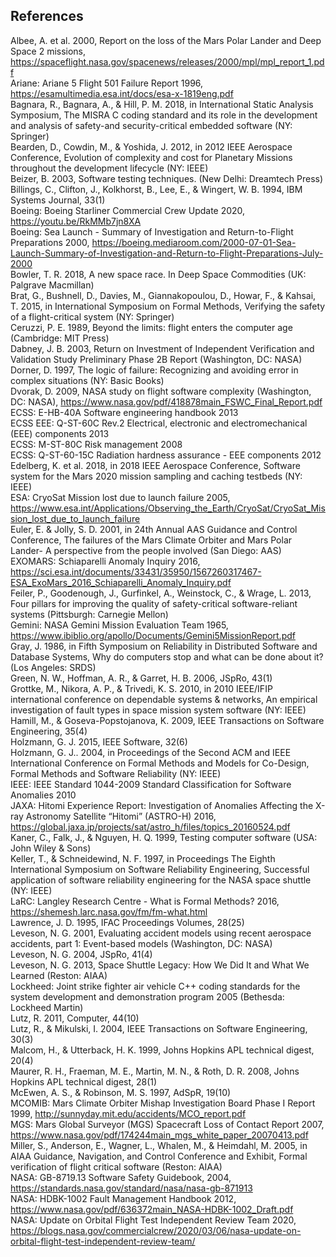 ## References

Albee, A. et al. 2000, Report on the loss of the Mars Polar Lander and Deep Space 2 missions, https://spaceflight.nasa.gov/spacenews/releases/2000/mpl/mpl_report_1.pdf<br/>
Ariane: Ariane 5 Flight 501 Failure Report 1996, https://esamultimedia.esa.int/docs/esa-x-1819eng.pdf<br/>
Bagnara, R., Bagnara, A., & Hill, P. M. 2018, in International Static Analysis Symposium, The MISRA C coding standard and its role in the development and analysis of safety-and security-critical embedded software (NY: Springer)<br/>
Bearden, D., Cowdin, M., & Yoshida, J. 2012, in 2012 IEEE Aerospace Conference, Evolution of complexity and cost for Planetary Missions throughout the development lifecycle (NY: IEEE)<br/>
Beizer, B. 2003, Software testing techniques. (New Delhi: Dreamtech Press)<br/>
Billings, C., Clifton, J., Kolkhorst, B., Lee, E., & Wingert, W. B. 1994, IBM Systems Journal, 33(1)<br/>
Boeing: Boeing Starliner Commercial Crew Update 2020, https://youtu.be/RkMMb7jn8XA<br/>
Boeing: Sea Launch - Summary of Investigation and Return-to-Flight Preparations 2000, https://boeing.mediaroom.com/2000-07-01-Sea-Launch-Summary-of-Investigation-and-Return-to-Flight-Preparations-July-2000<br/>
Bowler, T. R. 2018, A new space race. In Deep Space Commodities (UK: Palgrave Macmillan)<br/>
Brat, G., Bushnell, D., Davies, M., Giannakopoulou, D., Howar, F., & Kahsai, T. 2015, in International Symposium on Formal Methods, Verifying the safety of a flight-critical system (NY: Springer)<br/>
Ceruzzi, P. E. 1989, Beyond the limits: flight enters the computer age (Cambridge: MIT Press)<br/>
Dabney, J. B. 2003, Return on Investment of Independent Verification and Validation Study Preliminary Phase 2B Report (Washington, DC: NASA)<br/>
Dorner, D. 1997, The logic of failure: Recognizing and avoiding error in complex situations (NY: Basic Books)<br/>
Dvorak, D. 2009, NASA study on flight software complexity (Washington, DC: NASA), https://www.nasa.gov/pdf/418878main_FSWC_Final_Report.pdf<br/>
ECSS: E-HB-40A Software engineering handbook 2013<br/>
ECSS EEE: Q-ST-60C Rev.2 Electrical, electronic and electromechanical (EEE) components 2013<br/>
ECSS: M-ST-80C Risk management 2008<br/>
ECSS: Q-ST-60-15C Radiation hardness assurance - EEE components 2012<br/>
Edelberg, K. et al. 2018, in 2018 IEEE Aerospace Conference, Software system for the Mars 2020 mission sampling and caching testbeds (NY: IEEE)<br/>
ESA: CryoSat Mission lost due to launch failure 2005, https://www.esa.int/Applications/Observing_the_Earth/CryoSat/CryoSat_Mission_lost_due_to_launch_failure<br/>
Euler, E. & Jolly, S. D. 2001, in 24th Annual AAS Guidance and Control Conference, The failures of the Mars Climate Orbiter and Mars Polar Lander- A perspective from the people involved (San Diego: AAS)<br/>
EXOMARS: Schiaparelli Anomaly Inquiry 2016, https://sci.esa.int/documents/33431/35950/1567260317467-ESA_ExoMars_2016_Schiaparelli_Anomaly_Inquiry.pdf<br/>
Feiler, P., Goodenough, J., Gurfinkel, A., Weinstock, C., & Wrage, L. 2013, Four pillars for improving the quality of safety-critical software-reliant systems (Pittsburgh: Carnegie Mellon)<br/>
Gemini: NASA Gemini Mission Evaluation Team 1965, https://www.ibiblio.org/apollo/Documents/Gemini5MissionReport.pdf<br/>
Gray, J. 1986, in Fifth Symposium on Reliability in Distributed Software and Database Systems, Why do computers stop and what can be done about it? (Los Angeles: SRDS)<br/>
Green, N. W., Hoffman, A. R., & Garret, H. B. 2006, JSpRo, 43(1)<br/>
Grottke, M., Nikora, A. P., & Trivedi, K. S. 2010, in 2010 IEEE/IFIP international conference on dependable systems & networks, An empirical investigation of fault types in space mission system software (NY: IEEE)<br/>
Hamill, M., & Goseva-Popstojanova, K. 2009, IEEE Transactions on Software Engineering, 35(4)<br/>
Holzmann, G. J. 2015, IEEE Software, 32(6)<br/>
Holzmann, G. J.. 2004, in Proceedings of the Second ACM and IEEE International Conference on Formal Methods and Models for Co-Design, Formal Methods and Software Reliability (NY: IEEE)<br/>
IEEE: IEEE Standard 1044-2009 Standard Classification for Software Anomalies 2010<br/>
JAXA: Hitomi Experience Report: Investigation of Anomalies Affecting the X-ray Astronomy Satellite “Hitomi” (ASTRO-H) 2016, https://global.jaxa.jp/projects/sat/astro_h/files/topics_20160524.pdf<br/>
Kaner, C., Falk, J., & Nguyen, H. Q. 1999, Testing computer software (USA: John Wiley & Sons)<br/>
Keller, T., & Schneidewind, N. F. 1997, in Proceedings The Eighth International Symposium on Software Reliability Engineering, Successful application of software reliability engineering for the NASA space shuttle (NY: IEEE)<br/>
LaRC: Langley Research Centre - What is Formal Methods? 2016, https://shemesh.larc.nasa.gov/fm/fm-what.html<br/>
Lawrence, J. D. 1995, IFAC Proceedings Volumes, 28(25)<br/>
Leveson, N. G. 2001, Evaluating accident models using recent aerospace accidents, part 1: Event-based models (Washington, DC: NASA)<br/>
Leveson, N. G. 2004, JSpRo, 41(4)<br/>
Leveson, N. G. 2013, Space Shuttle Legacy: How We Did It  and What We Learned (Reston: AIAA)<br/>
Lockheed: Joint strike fighter air vehicle C++ coding standards for the system development and demonstration program 2005 (Bethesda: Lockheed Martin)<br/>
Lutz, R. 2011, Computer, 44(10)<br/>
Lutz, R., & Mikulski, I. 2004, IEEE Transactions on Software Engineering, 30(3)<br/>
Malcom, H., & Utterback, H. K. 1999, Johns Hopkins APL technical digest, 20(4)<br/>
Maurer, R. H., Fraeman, M. E., Martin, M. N., & Roth, D. R. 2008, Johns Hopkins APL technical digest, 28(1)<br/>
McEwen, A. S., & Robinson, M. S. 1997, AdSpR, 19(10)<br/>
MCOMIB: Mars Climate Orbiter Mishap Investigation Board Phase I Report 1999, http://sunnyday.mit.edu/accidents/MCO_report.pdf<br/>
MGS: Mars Global Surveyor (MGS) Spacecraft Loss of Contact Report 2007, https://www.nasa.gov/pdf/174244main_mgs_white_paper_20070413.pdf<br/>
Miller, S., Anderson, E., Wagner, L., Whalen, M., & Heimdahl, M. 2005, in AIAA Guidance, Navigation, and Control Conference and Exhibit, Formal verification of flight critical software (Reston: AIAA)<br/>
NASA: GB-8719.13 Software Safety Guidebook, 2004, https://standards.nasa.gov/standard/nasa/nasa-gb-871913<br/>
NASA: HDBK-1002 Fault Management Handbook 2012, https://www.nasa.gov/pdf/636372main_NASA-HDBK-1002_Draft.pdf<br/>
NASA: Update on Orbital Flight Test Independent Review Team 2020, https://blogs.nasa.gov/commercialcrew/2020/03/06/nasa-update-on-orbital-flight-test-independent-review-team/<br/>
